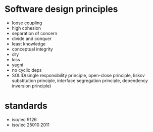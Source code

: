 # Software design principles
* loose coupling
* high cohesion
* separation of concern
* divide and conquer 
* least knowledge
* conceptual integrity
* dry
* kiss
* yagni
* no cyclic deps
* SOLID(single responsibility principle, open-close principle, liskov substitution principle, interface segregation principle, dependency inversion principle)
# standards
* iso/iec 9126
* iso/iec 25010:2011
